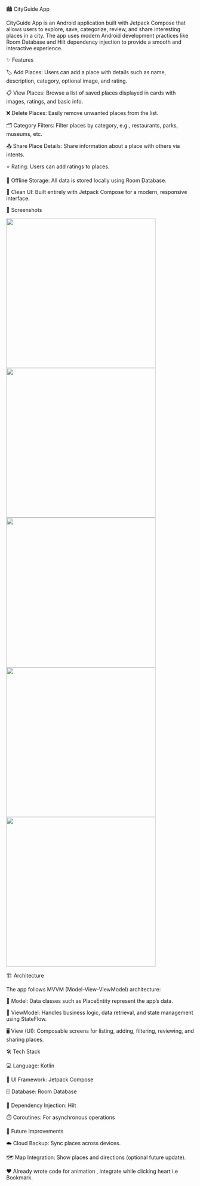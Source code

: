 🏙️ CityGuide App

CityGuide App is an Android application built with Jetpack Compose that allows users to explore, save, categorize, review, and share interesting places in a city. The app uses modern Android development practices like Room Database and Hilt dependency injection to provide a smooth and interactive experience.

✨ Features

🏷️ Add Places: Users can add a place with details such as name, description, category, optional image, and rating.

📋 View Places: Browse a list of saved places displayed in cards with images, ratings, and basic info.

❌ Delete Places: Easily remove unwanted places from the list.

🗂️ Category Filters: Filter places by category, e.g., restaurants, parks, museums, etc.

📤 Share Place Details: Share information about a place with others via intents.

⭐ Rating: Users can add ratings to places.

💾 Offline Storage: All data is stored locally using Room Database.

🎨 Clean UI: Built entirely with Jetpack Compose for a modern, responsive interface.

📸 Screenshots

<img src="https://github.com/engineerbuddyy/City_Guide/blob/ae6f4789430189fa2b60391ef1689e781caebabe/Homescreen.jpeg" width="400">
<img src="https://github.com/engineerbuddyy/City_Guide/blob/ae6f4789430189fa2b60391ef1689e781caebabe/Addscreen.jpeg" width="400">
<img src="https://github.com/engineerbuddyy/City_Guide/blob/ae6f4789430189fa2b60391ef1689e781caebabe/Bookmark.jpeg" width="400">
<img src="https://github.com/engineerbuddyy/City_Guide/blob/ae6f4789430189fa2b60391ef1689e781caebabe/Category.jpeg
" width="400">
<img src="https://github.com/engineerbuddyy/City_Guide/blob/ae6f4789430189fa2b60391ef1689e781caebabe/PlaceDetail.jpeg" width="400">


🏗️ Architecture

The app follows MVVM (Model-View-ViewModel) architecture:

🧩 Model: Data classes such as PlaceEntity represent the app’s data.

🧠 ViewModel: Handles business logic, data retrieval, and state management using StateFlow.

🖥️ View (UI): Composable screens for listing, adding, filtering, reviewing, and sharing places.


🛠️ Tech Stack

💻 Language: Kotlin

🎨 UI Framework: Jetpack Compose

🗄️ Database: Room Database

🔧 Dependency Injection: Hilt

⏱️ Coroutines: For asynchronous operations


🚀 Future Improvements

☁️ Cloud Backup: Sync places across devices.

🗺️ Map Integration: Show places and directions (optional future update).

❤️ Already wrote code for animation , integrate while clicking heart i.e Bookmark.
